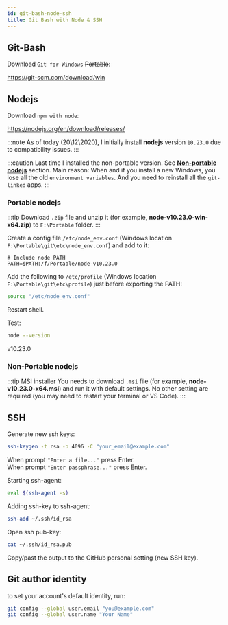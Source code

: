 ```yaml
---
id: git-bash-node-ssh
title: Git Bash with Node & SSH
---
```


## Git-Bash

Download `Git for Windows` ~~Portable~~:

<https://git-scm.com/download/win>

## Nodejs

Download `npm with node`:

<https://nodejs.org/en/download/releases/>

:::note
As of today (20\12\2020), I initially install **nodejs** version `10.23.0` due to compatibility issues.
:::

:::caution
Last time I installed the non-portable version. See [**Non-portable nodejs**](#non-portable-nodejs) section. Main reason: When and if you install a new Windows, you lose all the old `environment variables`. And you need to reinstall all the `git-linked` apps.
:::

### Portable nodejs

:::tip
Download `.zip` file and unzip it (for example, **node-v10.23.0-win-x64.zip**) to `F:\Portable` folder.
:::

Create a config file `/etc/node_env.conf` (Windows location `F:\Portable\git\etc\node_env.conf`) and add to it:

```vim title="\etc\node_env.conf"
# Include node PATH
PATH=$PATH:/f/Portable/node-v10.23.0
```

Add the following to `/etc/profile` (Windows location `F:\Portable\git\etc\profile`) just before exporting the PATH:

```bash title="/etc/profile"
source "/etc/node_env.conf"
```

Restart shell.

Test:

```bash title="Git-Bash"
node --version
```

v10.23.0

### Non-Portable nodejs

:::tip MSI installer
You needs to download `.msi` file (for example, **node-v10.23.0-x64.msi**) and run it with default settings. No other setting are required (you may need to restart your terminal or VS Code).
:::

## SSH

Generate new ssh keys:

```bash title="Git-Bash"
ssh-keygen -t rsa -b 4096 -C "your_email@example.com"
```

When prompt `"Enter a file..."` press Enter.  
When prompt `"Enter passphrase..."` press Enter.

Starting ssh-agent:

```bash
eval $(ssh-agent -s)
```

Adding ssh-key to ssh-agent:

```bash
ssh-add ~/.ssh/id_rsa
```

Open ssh pub-key:

```bash
cat ~/.ssh/id_rsa.pub
```

Copy/past the output to the GitHub personal setting (new SSH key).

## Git author identity

to set your account's default identity, run:

```bash
git config --global user.email "you@example.com"
git config --global user.name "Your Name"
```
